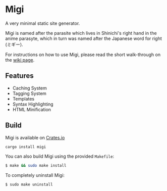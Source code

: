 # Migi

A very minimal static site generator.

Migi is named after the parasite which lives in Shinichi's right hand in the anime parasyte, which in turn was named after the Japanese word for right (ミギー).

For instructions on how to use Migi, please read the short walk-through on the [wiki page](../../wiki).


## Features

- Caching System
- Tagging System
- Templates
- Syntax Highlighting
- HTML Minification

## Build

Migi is available on [Crates.io](https://crates.io/crates/migi)

```bash
cargo install migi
```

You can also build Migi using the provided `Makefile`:

```bash
$ make && sudo make install
```

To completely uninstall Migi:

```bash
$ sudo make uninstall
```
